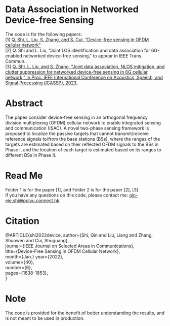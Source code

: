 # Data Association in Networked Device-free Sensing
The code is for the following papers:\
[1] [Q. Shi, L. Liu, S. Zhang, and S. Cui, "Device-free sensing in OFDM cellular network"](https://ieeexplore-ieee-org.ezproxy.lb.polyu.edu.hk/stamp/stamp.jsp?tp=&arnumber=9724258)\
[2] Q. Shi and L. Liu, "Joint LOS identification and data association for 6G-enabled networked device-free sensing," to appear in IEEE Trans. Commun..\
[3] [Q. Shi, L. Liu, and S. Zhang, "Joint data association, NLOS mitigation, and clutter suppression for networked device-free sensing in 6G cellular network," in Proc. IEEE International Conference on Acoustics, Speech, and Signal Processing (ICASSP), 2023.](https://arxiv.org/abs/2302.08080)
# Abstract
The papes consider device-free sensing in an orthogonal frequency division multiplexing (OFDM) cellular network to enable integrated sensing and communication (ISAC). A novel two-phase sensing framework is proposed to localize the passive targets that cannot transmit/receive reference signals to/from the base stations (BSs), where the ranges of the targets are estimated based on their reflected OFDM signals to the BSs in Phase I, and the location of each target is estimated based on its ranges to different BSs in Phase II. 
# Read Me
Folder 1 is for the paper [1], and Folder 2 is for the paper [2], [3].\
If you have any questions on this code, please contact me: qin-eie.shi@polyu.connect.hk.

# Citation 
@ARTICLE{shi2022device,
  author={Shi, Qin and Liu, Liang and Zhang, Shuowen and Cui, Shuguang},\
  journal={IEEE Journal on Selected Areas in Communications}, \
  title={Device-Free Sensing in OFDM Cellular Network}, \
  month={Jan.}
  year={2022},\
  volume={40},\
  number={6},\
  pages={1838-1853},\
  }
# Note
The code is provided for the benefit of better understanding the results, and is not meant to be used in production.

